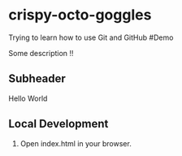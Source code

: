 # crispy-octo-goggles
Trying to learn how to use Git and GitHub
#Demo

Some description !!

## Subheader

Hello World

## Local Development

1. Open index.html in your browser.